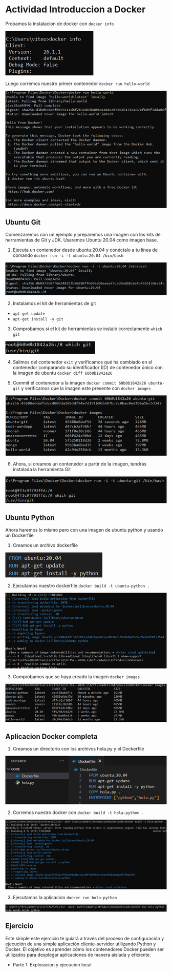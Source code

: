 # Actividad Introduccion a Docker

Probamos la instalacion de docker con `docker info`

![](image.png)

Luego corremos nuestro primer contenedor `docker run hello-world`

![](image-1.png)

## Ubuntu Git

Comenzaremos con un ejemplo y preparemos una imagen con los kits de herramientas de Git y JDK. Usaremos Ubuntu 20.04 como imagen base.

1. Ejecuta un contenedor desde ubuntu:20.04 y conéctalo a tu línea de comando `docker run -i -t ubuntu:20.04 /bin/bash`

![](image-2.png)

2. Instalamos el kit de herramientas de git

- `apt-get update`
- `apt-get install -y git`

3. Comprobamos si el kit de herramientas se instaló correctamente `which git`

![](image-3.png)

4. Salimos del contenedor `exit` y verificamos qué ha cambiado en el contenedor comparando su identificador (ID) de contenedor único con 
la imagen de ubuntu `docker diff 60b0b1842a26`

5. Commit el contenedor a la imagen `docker commit 60b0b1842a26 ubuntu-git` y verificamos que la imagen este presente con `docker images`

![](image-4.png)

6. Ahora, si creamos un contenedor a partir de la imagen, tendrás instalada la herramienta Git 

![](image-5.png)

## Ubuntu Python

Ahora haremos lo mismo pero con una imagen de ubuntu python y usando un Dockerfile 

1. Creamos un archivo dockerfile

![](image-6.png)

2. Ejecutamos nuestro dockerfile `docker build -t ubuntu-python .`

![](image-7.png)

3. Comprobamos que se haya creado la imagen `docker images`

![](image-8.png)

## Aplicacion Docker completa

1. Creamos un directorio con los archivos hola.py y el Dockerfile

![](image-9.png)

2. Corremos nuestro docker con `docker build -t hola-python .`

![](image-10.png)

3. Ejecutamos la aplicacion `docker run hola-python`

![](image-11.png)

## Ejercicio

 Este simple este ejercicio te guiará a través del proceso de configuración y ejecución de una simple aplicación cliente-servidor utilizando Python y Docker. El objetivo es aprender cómo los contenedores Docker pueden ser utilizados para desplegar aplicaciones de manera aislada y eficiente.

- Parte 1: Exploracion y ejecucion local











